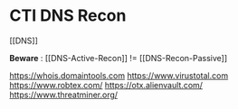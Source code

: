 # CTI DNS Recon

[[DNS]]

**Beware** : [[DNS-Active-Recon]] != [[DNS-Recon-Passive]]


https://whois.domaintools.com
https://www.virustotal.com
https://www.robtex.com/
https://otx.alienvault.com/
https://www.threatminer.org/